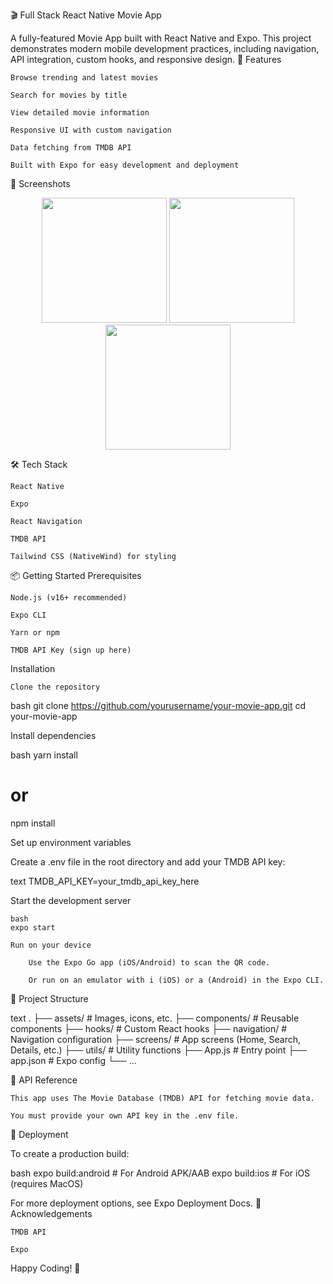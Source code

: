 🎬 Full Stack React Native Movie App

A fully-featured Movie App built with React Native and Expo.
This project demonstrates modern mobile development practices, including navigation, API integration, custom hooks, and responsive design.
🚀 Features

    Browse trending and latest movies

    Search for movies by title

    View detailed movie information

    Responsive UI with custom navigation

    Data fetching from TMDB API

    Built with Expo for easy development and deployment

📸 Screenshots
<!-- Add your own screenshots here --> <p align="center"> <img src="screenshots/home.png" width="200" /> <img src="screenshots/details.png" width="200" /> <img src="screenshots/search.png" width="200" /> </p>
🛠️ Tech Stack

    React Native

    Expo

    React Navigation

    TMDB API

    Tailwind CSS (NativeWind) for styling

📦 Getting Started
Prerequisites

    Node.js (v16+ recommended)

    Expo CLI

    Yarn or npm

    TMDB API Key (sign up here)

Installation

    Clone the repository

bash
git clone https://github.com/yourusername/your-movie-app.git
cd your-movie-app

Install dependencies

bash
yarn install
# or
npm install

Set up environment variables

Create a .env file in the root directory and add your TMDB API key:

text
TMDB_API_KEY=your_tmdb_api_key_here

Start the development server

    bash
    expo start

    Run on your device

        Use the Expo Go app (iOS/Android) to scan the QR code.

        Or run on an emulator with i (iOS) or a (Android) in the Expo CLI.

📝 Project Structure

text
.
├── assets/             # Images, icons, etc.
├── components/         # Reusable components
├── hooks/              # Custom React hooks
├── navigation/         # Navigation configuration
├── screens/            # App screens (Home, Search, Details, etc.)
├── utils/              # Utility functions
├── App.js              # Entry point
├── app.json            # Expo config
└── ...

🔑 API Reference

    This app uses The Movie Database (TMDB) API for fetching movie data.

    You must provide your own API key in the .env file.

🚢 Deployment

To create a production build:

bash
expo build:android   # For Android APK/AAB
expo build:ios       # For iOS (requires MacOS)

For more deployment options, see Expo Deployment Docs.
🙏 Acknowledgements

    TMDB API

    Expo

Happy Coding! 🎉
